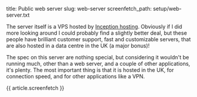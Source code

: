 title: Public web server
slug: web-server
screenfetch_path: setup/web-server.txt

The server itself is a VPS hosted by [Inception hosting](https://clients.inceptionhosting.com/aff.php?aff=256). Obviously if I did more looking around I could probably find a slightly better deal, but these people have brilliant customer support, fast and customizable servers, that are also hosted in a data centre in the UK (a major bonus)!

The spec on this server are nothing special, but considering it wouldn't be running much, other than a web server, and a couple of other applications, it's plenty. The most important thing is that it is hosted in the UK, for connection speed, and for other applications like a VPN.

{{ article.screenfetch }}
